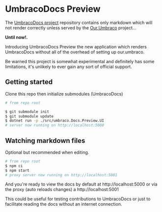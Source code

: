 # UmbracoDocs Preview

The [UmbracoDocs project](https://github.com/umbraco/UmbracoDocs) repository contains only markdown which will not render correctly unless served by the
[Our.Umbraco](https://github.com/umbraco/OurUmbraco) project...

**Until now!.**

Introducing UmbracoDocs Preview the new application which renders UmbracoDocs without all of the overhead of
setting up our.umbraco.

Be warned this project is somewhat experimental and definitely has some limitations, it's unlikely to ever gain any
sort of official support.

## Getting started

Clone this repo then initialize submodules (UmbracoDocs)

```bash
# from repo root

$ git submodule init
$ git submodule update
$ dotnet run -p ./src/umbraco.Docs.Preview.UI
# server now running on http://localhost:5000
```

## Watching markdown files

Optional but recommended when editing.

```bash 
# from repo root
$ npm ci
$ npm start
# proxy server now running on http://localhost:5001
```

And you're ready to view the docs by default at http://localhost:5000 or via the proxy (auto reloads changes) a http://localhost:5001

This could be useful for testing contributions to UmbracoDocs or just to facilitate reading the docs without an internet
connection.
